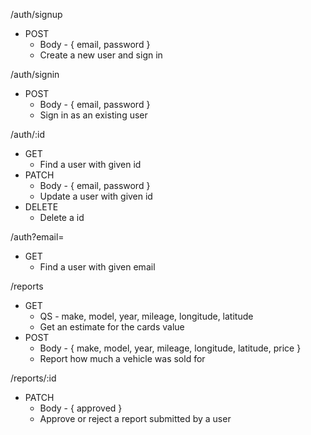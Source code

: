 /auth/signup
* POST
  * Body - { email, password }
  * Create a new user and sign in

/auth/signin
* POST
  * Body - { email, password }
  * Sign in as an existing user

/auth/:id
* GET
  * Find a user with given id
* PATCH
  * Body - { email, password }
  * Update a user with given id
* DELETE
  * Delete a  id

/auth?email=
* GET
  * Find a user with given email


/reports
* GET
  * QS - make, model, year, mileage, longitude, latitude
  * Get an estimate for the cards value
* POST
  * Body - { make, model, year, mileage, longitude, latitude, price }
  * Report how much a vehicle was sold for

/reports/:id
* PATCH
  * Body - { approved }
  * Approve or reject a report submitted by a user
